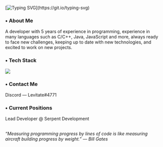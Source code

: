 [![Typing SVG](https://readme-typing-svg.demolab.com?font=Fira+Code&size=22&duration=4000&pause=1000&width=434&height=30&lines=Hey%2C+I'm+Levitate!)](https://git.io/typing-svg)

<h3> • About Me </h3>

A developer with 5 years of experience in programming, experience in many languages such as C/C++, Java, JavaScript and more, always ready to face new challenges, keeping up to date with new technologies, and excited to work on new projects.

<h3> • Tech Stack </h3>

![](https://skillicons.dev/icons?i=html,css,js,ts,cpp,java,bootstrap,mongodb,mysql,sqlite,git,github,rust,tailwindcss,vuejs&perline=6)

<h3> • Contact Me </h3>
Discord — Levitate#4771

<h3> • Current Positions </h3>
Lead Developer @ Serpent Development

&nbsp;
<br>
*“Measuring programming progress by lines of code is like measuring aircraft building progress by weight.” — Bill Gates*
<br>
